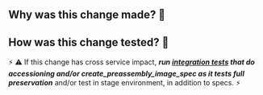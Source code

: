 ## Why was this change made? 🤔



## How was this change tested? 🤨

⚡ ⚠ If this change has cross service impact, ***run [integration tests](https://github.com/sul-dlss/infrastructure-integration-test) that do accessioning and/or create_preassembly_image_spec as it tests full preservation*** and/or test in stage environment, in addition to specs. ⚡


